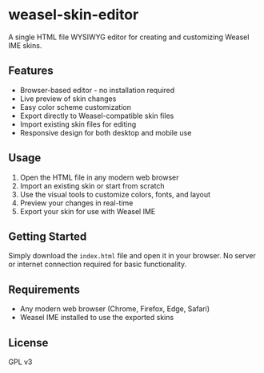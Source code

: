 # weasel-skin-editor

A single HTML file WYSIWYG editor for creating and customizing Weasel IME skins.

## Features

- Browser-based editor - no installation required
- Live preview of skin changes
- Easy color scheme customization
- Export directly to Weasel-compatible skin files
- Import existing skin files for editing
- Responsive design for both desktop and mobile use

## Usage

1. Open the HTML file in any modern web browser
2. Import an existing skin or start from scratch
3. Use the visual tools to customize colors, fonts, and layout
4. Preview your changes in real-time
5. Export your skin for use with Weasel IME

## Getting Started

Simply download the `index.html` file and open it in your browser. No server or internet connection required for basic functionality.

## Requirements

- Any modern web browser (Chrome, Firefox, Edge, Safari)
- Weasel IME installed to use the exported skins

## License

GPL v3